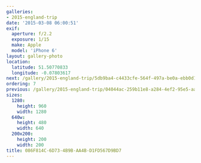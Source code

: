 ```yaml
---
galleries:
- 2015-england-trip
date: '2015-03-08 06:00:51'
exif:
  aperture: f/2.2
  exposure: 1/15
  make: Apple
  model: 'iPhone 6'
layout: gallery-photo
location:
  latitude: 51.50770833
  longitude: -0.07803617
next: /gallery/2015-england-trip/5db9ba4-c4433cfe-564f-497a-be0a-ebb0d1905161
ordering: 7
previous: /gallery/2015-england-trip/04044ac-259b11e8-a284-4ef2-95e5-aae381f93cff
sizes:
  1280:
    height: 960
    width: 1280
  640w:
    height: 480
    width: 640
  200x200:
    height: 200
    width: 200
title: 086F814C-6D73-4B9B-AA4B-D1FD567D9BD7
---
```

